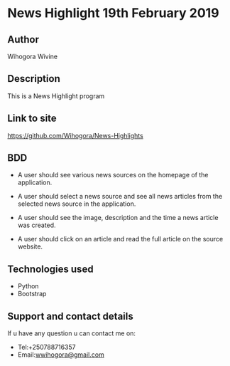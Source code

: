 # News Highlight  19th February 2019

## Author
Wihogora Wivine

## Description
This is a News Highlight program

## Link to site
https://github.com/Wihogora/News-Highlights

## BDD
*  A user should see various news sources on the homepage of the application.

* A user should select a news source and see all news articles from the selected news source in the application. 

* A user should see the image, description and the time a news article was created. 

* A user should click on an article and read the full article on the source website.


## Technologies used
* Python
* Bootstrap


## Support and contact details
If u have any question u can contact me on:

* Tel:+250788716357
* Email:wwihogora@gmail.com